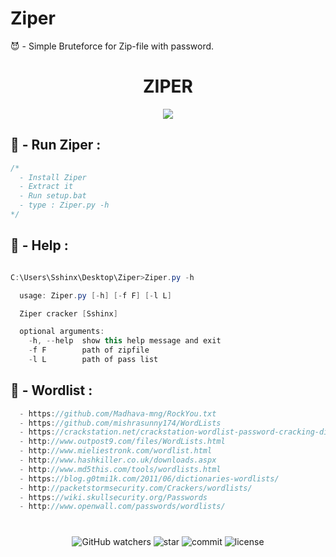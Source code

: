 # Ziper
😈 - Simple Bruteforce for Zip-file with password.

<h1 align="center">ZIPER</h1>

<p align="center">
  <img src="https://cdn.discordapp.com/attachments/996137492518535188/1040744874745528541/68747470733a2f2f63646e2e646973636f72646170702e636f6d2f6174746163686d656e74732f3832383539353030353935373733343432312f3932333237383033373739313933363536322f436170747572655f64656372616e5f323032312d31322d32315f3230353734.jpg">
</p>


## 🎱 - Run Ziper :
```cs
/*
  - Install Ziper
  - Extract it
  - Run setup.bat
  - type : Ziper.py -h
*/
```

## 🎱 - Help :
```cs

C:\Users\Sshinx\Desktop\Ziper>Ziper.py -h

  usage: Ziper.py [-h] [-f F] [-l L]

  Ziper cracker [Sshinx]

  optional arguments:
    -h, --help  show this help message and exit
    -f F        path of zipfile
    -l L        path of pass list

```


## 🎱 - Wordlist :
```cs
  - https://github.com/Madhava-mng/RockYou.txt
  - https://github.com/mishrasunny174/WordLists
  - https://crackstation.net/crackstation-wordlist-password-cracking-dictionary.html
  - http://www.outpost9.com/files/WordLists.html
  - http://www.mieliestronk.com/wordlist.html
  - http://www.hashkiller.co.uk/downloads.aspx
  - http://www.md5this.com/tools/wordlists.html
  - https://blog.g0tmi1k.com/2011/06/dictionaries-wordlists/
  - http://packetstormsecurity.com/Crackers/wordlists/
  - https://wiki.skullsecurity.org/Passwords
  - http://www.openwall.com/passwords/wordlists/
```
#

<p align="center"> 
  <img alt="GitHub watchers" src="https://img.shields.io/github/watchers/Sshinx/Keyllogs">
  <img alt="star" src="https://img.shields.io/github/stars/Sshinx/Keyllogs">
  <img alt="commit" src="https://img.shields.io/github/last-commit/Sshinx/Keyllogs">
  <img alt="license" src="https://img.shields.io/github/license/Sshinx/Keyllogs">
</p>
